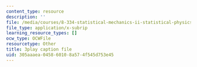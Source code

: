 ```yaml
---
content_type: resource
description: ''
file: /media/courses/8-334-statistical-mechanics-ii-statistical-physics-of-fields-spring-2014/305aaaea045860108a574f545d753e45_Rv1UBrGVGFk.srt
file_type: application/x-subrip
learning_resource_types: []
ocw_type: OCWFile
resourcetype: Other
title: 3play caption file
uid: 305aaaea-0458-6010-8a57-4f545d753e45
---
```

